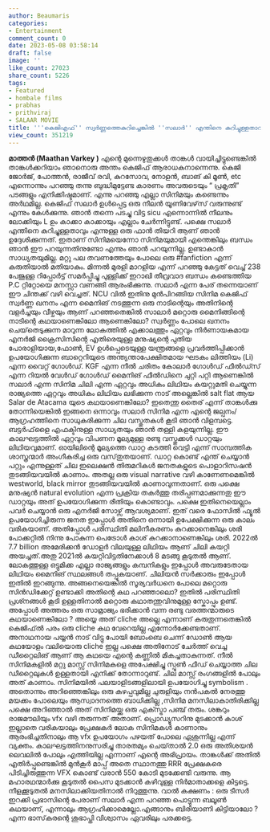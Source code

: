 ```yaml
---
author: Beaumaris
categories:
- Entertainment
comment_count: 0
date: 2023-05-08 03:58:14
draft: false
image: ''
like_count: 27023
share_count: 5226
tags:
- Featured
- hombale films
- prabhas
- prithviraj
- SALAAR MOVIE
title: '''കെജിഎഫ്'' സ്വർണ്ണത്തെകുറിച്ചെങ്കിൽ ''സലാർ'' എന്തിനെ കുറിച്ചുള്ളതാവും ?'
view_count: 351219
---
```


**മാത്തൻ (Maathan Varkey )** എന്റെ മുന്നെഴുതുക്കൾ താങ്കൾ വായിച്ചിട്ടുണ്ടെങ്കിൽ താങ്കൾക്കറിയാം ഞാനൊരു അന്തം കെജിഫ് ആരാധകനാന്നെന്നു. കെജി ജോർജ്, പോത്തൻ, രാജീവ് രവി, കുറസോവ, നോളൻ, ബാങ് കി മൂൺ, etc എന്നൊന്നും പറഞ്ഞു തന്നു ബുദ്ധിമുട്ടേണ്ട കാരണം അവരുടെയും “ പ്രകൃതി” പടങ്ങളും എനിക്കിഷ്ടമാണ്. എന്നു പറഞ്ഞു എല്ലാ സിനിമയും കണ്ടെന്നും അർഥമില്ല. കെജിഫ് സലാർ ഉൾപ്പെട്ട ഒരു നീലൻ യൂണിവേഴ്‌സ് വരുന്നുണ്ട് എന്നും കേൾക്കുന്നു. ഞാൻ തന്നെ പടച്ചു വിട്ട sicu എന്നൊന്നിൽ നീലനും ലോക്കിയും L ഉം കാക്കാ കാക്കായും എല്ലാം ചേർന്നിട്ടുണ്ട്. പക്ഷെ സലാർ എന്തിനെ കുറിച്ചുള്ളതാവും എന്നുള്ള ഒരു ഫാൻ തിയറി ആണ് ഞാൻ ഉദ്ദേശിക്കുന്നത്. ഇതാണ് സിനിമയെന്നോ സിനിമയുമായി എന്തെങ്കിലും ബന്ധം ഞാൻ ഈ പറയുന്നതിനുണ്ടോ എന്നും ഞാൻ പറയുന്നില്ല. ഉണ്ടാകാൻ സാധ്യതയുമില്ല. മറ്റു പല തവണത്തേയും പോലെ ഒരു #fanfiction എന്ന് കരുതിയാൽ മതിയാകും. മിന്നൽ മുരളി മാറളിയ എന്ന് പറഞ്ഞു കേട്ടത് വെച്ച് 238 പേജുള്ള റിപ്പോർട്ട് സമർപ്പിച്ചു പുള്ളിക്ക് ഇറാഖി തീവ്രവാദ ബന്ധം കണ്ടെത്തിയ P.C റ്റിറ്റോയെ മനസ്സാ വണങ്ങി ആരംഭിക്കുന്നു. സലാർ എന്ന പേര് തന്നെയാണ് ഈ ചിന്തക്ക് വഴി വെച്ചത്. NCU വിൽ ഇതിനു മുൻപിറങ്ങിയ സിനിമ കെജിഫ് സ്വർണ്ണ ഖനനം എന്ന മൈനിങ് നടത്തുന്ന ഒരു നാടിന്റെയും അതിനിന്റെ വളർച്ചയും വീഴ്ചയും ആണ് പറഞ്ഞതെങ്കിൽ സാലാർ മറ്റൊരു മൈനിങ്ങിന്റെ നാടിന്റെ കഥയാണെങ്കിലോ ആണെങ്കിലോ? സ്വർണ്ണം പോലെ ഖനനം ചെയ്‌തെടുക്കുന്ന മാറുന്ന ലോകത്തിൽ എക്കാലത്തും ഏറ്റവും നിർണായകമായ എനർജി ക്രൈസിസിന്റെ എതിരെയുള്ള മനുഷ്യന്റെ പുതിയ പോരാളിയായ,ഫോൺ, EV ഉൾപ്പെടെയുള്ള യന്ത്രങ്ങളെ പ്രവർത്തിപ്പിക്കാൻ ഉപയോഗിക്കുന്ന ബാറ്റെറിയുടെ അന്ത്യന്താപേക്ഷിതമായ ഘടകം [](https://cdn.boolokam.com/articles/2023/05/3t3ttt.jpg)ലിത്തിയം (Li) എന്ന വൈറ്റ് ഗോൾഡ്. KGF എന്ന നീൽ ചരിതം കോലാർ ഗോൾഡ് ഫീൽഡ്സ് എന്ന റിയൽ വേൾഡ് ഗോൾഡ് മൈനിങ് ഫീൽഡിനെ ചുറ്റി പറ്റി ആണെങ്കിൽ സലാർ എന്ന സിനിമ ചിലി എന്ന ഏറ്റവും അധികം ലിഥിയം കയറ്റുമതി ചെയ്യുന്ന രാജ്യത്തെ ഏറ്റവും അധികം ലിഥിയം ലഭിക്കുന്ന നാട് അല്ലെങ്കിൽ salt flat ആയ Salar de Atacama യുടെ കഥയാണെങ്കിലോ? ഇതെന്തു തൈര് എന്ന് താങ്കൾക്കു തോന്നിയെങ്കിൽ ഇങ്ങനെ ഒന്നാവും സലാർ സിനിമ എന്ന എന്റെ ജല്പനം/ ആഗ്രഹത്തിനെ സാധുകരിക്കുന്ന ചില വസ്തുതകൾ കൂടി ഞാൻ വിളമ്പട്ടെ. ബട്ടർഫ്‌ളൈ എഫക്ടിനുള്ള സാധ്യതയും ഞാൻ തള്ളി കളയുന്നില്ല. ഈ കാലഘട്ടത്തിൽ ഏറ്റവും വിപണന മൂല്യമുള്ള രണ്ടു വസ്തുക്കൾ ഡാറ്റയും ലിഥിയവുമാണ്. ഓയിലിന്റെ മൂല്യത്തെ ഡാറ്റ കടത്തി വെട്ടി എന്ന് സാമ്പത്തിക ശാസ്ത്രന്മാർ അംഗീകരിച്ച ഒരു വസ്‌തുതയാണ്‌. ഡാറ്റ കൊണ്ട് എന്ത് ചെയ്യാൻ പറ്റും എന്നുള്ളത് ചില ഇലെക്ഷൻ തിരുമറികൾ ജനതകളുടെ പൊളാറിസഷൻ തുടങ്ങിയവയിൽ കാണാം. അതല്ല ഒരു visual narrative വഴി കാണേണമെങ്കിൽ westworld, black mirror തുടങ്ങിയവയിൽ കാണാവുന്നതാണ്. ഒരു പക്ഷെ മനുഷ്യൻ natural evolution എന്ന പ്രക്രിയ തകർത്തു തരിപ്പണമാക്കുന്നതു ഈ ഡാറ്റയും അത് ഉപയോഗിക്കുന്ന രീതിയും കൊണ്ടാവും. പക്ഷെ ഇതിനെയെല്ലാം പവർ ചെയ്യാൻ ഒരു എനർജി സോഴ്സ് ആവശ്യമാണ്. ഇത് വരെ ഫോസിൽ ഫ്യൂൽ ഉപയോഗിച്ചിരുന്ന ജനത ഇപ്പോൾ അതിനെ ഒന്നായി ഉപേക്ഷിക്കുന്ന ഒരു കാലം വരികയാണ്. അതിപ്പോൾ പരിസ്ഥിതി മലിനീകരണം കുറക്കാനെങ്കിലും ശരി പോക്കറ്റിൽ നിന്നു പോകുന്ന പെട്രോൾ കാശ് കുറക്കാനാണെങ്കിലും ശരി. 2022ൽ 7.7 billion അമേരിക്കൻ ഡോളർ വിലയുള്ള ലിഥിയം ആണ് ചിലി കയറ്റി അയച്ചത്.അതു 2021ൽ കയറ്റിവിട്ടതിനേക്കാൾ 8 മടങ്ങു കൂടുതൽ ആണ്. ലോകത്തുള്ള ഒട്ടുമിക്ക എല്ലാ രാജ്യങ്ങളും കമ്പനികളും ഇപ്പോൾ അവരുടേതായ ലിഥിയം മൈനിങ് സ്ഥലങ്ങൾ തപ്പുകയാണ്. ചിലിയൻ സർക്കാരും ഇപ്പോൾ ഇതിൽ ഇറങ്ങുന്നു. അങ്ങനെയെങ്കിൽ സൂര്യവർധനെ പോലെ മറ്റൊരു സിൻഡിക്കേറ്റ്‌ ഉണ്ടാക്കി അതിന്റെ കഥ പറഞ്ഞാലൊ? ഇതിൽ പരിസ്ഥിതി പ്രശ്‍നങ്ങൾ കൂടി ഉള്ളതിനാൽ മറ്റൊരു കഥാതന്തുവിനുമുള്ള സ്കോപ്പും ഉണ്ട്. അപ്പോൾ അത്തരം ഒരു സാമ്രാജ്യം ഭരിക്കാൻ വന്ന രണ്ടു വരത്തന്മാരുടെ കഥയാണെങ്കിലോ ? അയ്യെ അത് cliche അല്ലെ എന്നാണ് കരുതുന്നതെങ്കിൽ കെജിഫ്ൽ പരം ഒരു cliche കഥ വേറെയില്ല എന്നോർക്കേണ്ടതാണ്. അനാഥനായ പയ്യൻ നാട് വിട്ടു പോയി ബോംബെ ചെന്ന് ഡോൺ ആയ കഥയോളം വലിയൊരു cliche ഇല്ല പക്ഷെ അതിനോട് ചേർത്ത് വെച്ച ഡീറ്റൈലിങ് ആണ് ആ കഥയെ എന്റെ കണ്ണിൽ മികച്ചതാകുന്നത്. നീൽ സിനിമകളിൽ മറ്റു മാസ്സ് സിനിമകളെ അപേക്ഷിച്ചു സ്പൂൺ ഫീഡ് ചെയ്യാത്ത ചില ഡീറ്റൈലുകൾ ഉള്ളതായി എനിക്ക് തോന്നാറുണ്ട്. ചില മാസ്സ് രംഗങ്ങളിൽ പോലും അത് കാണാം. സിനിമയിൽ പലയാളിടങ്ങളിലായി ഉപയോഗിച്ചു symbolism . അതൊന്നും അറിഞ്ഞെങ്കിലും ഒരു കുഴപ്പവുമില്ല ചുരുളിയും നൻപകൽ നേരത്തു മയക്കം പോലെയും ആസ്വാദനത്തെ ബാധിക്കില്ല ,സിനിമ മനസിലാകാതിരിക്കില്ല പക്ഷെ അറിഞ്ഞാൽ അത് സിനിമയ്ക്കു ഒരു എക്സ്ട്രാ പഞ്ച് തരും. ശങ്കറും രാജമൗലിയും vfx വഴി തരുന്നത് അതാണ്. പ്രൊഡ്യൂസറിനു മുടക്കാൻ കാശ് ഇല്ലാതെ വരികയാലും പ്രേക്ഷകർ ലോക സിനിമകൾ കാണാനും ആരംഭിച്ചതിനാലും ആ vfx ഉപയോഗം പഴയത് പോലെ ഏശുന്നില്ല എന്ന് വ്യക്തം. കാലഘട്ടത്തിനനുസരിച്ചു താരതമ്യം ചെയ്‌താൽ 2.0 ഒരു അതിശയൻ ലെവലിൽ പോലും എത്തിയില്ല എന്നാണ് എന്റെ അഭിപ്രായം. താങ്കൾക്ക് അതിൽ എതിർപ്പുണ്ടെങ്കിൽ മുൻ‌കൂർ മാപ്പ്‌ അതെ സ്ഥാനത്തു RRR പ്രേക്ഷകരെ പിടിച്ചിരുത്തുന്ന VFX കൊണ്ട് വരാൻ 550 കോടി മുടക്കേണ്ടി വരുന്നു. ആ മഹാരഥന്മാർക്കു കൂടുതൽ പൈസ മുടക്കാൻ കഴിവുള്ള നിർമാതാക്കളെ കിട്ടട്ടെ. നീളക്കൂടുതൽ മനസിലാക്കിയതിനാൽ നിറുത്തുന്നു. വാൽ കക്ഷണം : ഒരു ടീസർ ഇറക്കി പ്രഭാസിന്റെ പേരാണ് സലാർ എന്ന പറഞ്ഞ പൊട്ടുന്ന ബലൂൺ കഥയാണ്, എന്നാലും ആഗ്രഹിക്കാമെല്ലോ.എങ്ങാനും ബിരിയാണി കിട്ടിയാലോ ? എന്ന ഭാസ്‌കരന്റെ ശുഭാപ്തി വിശ്വാസം ഏവരിലും പരക്കട്ടെ.